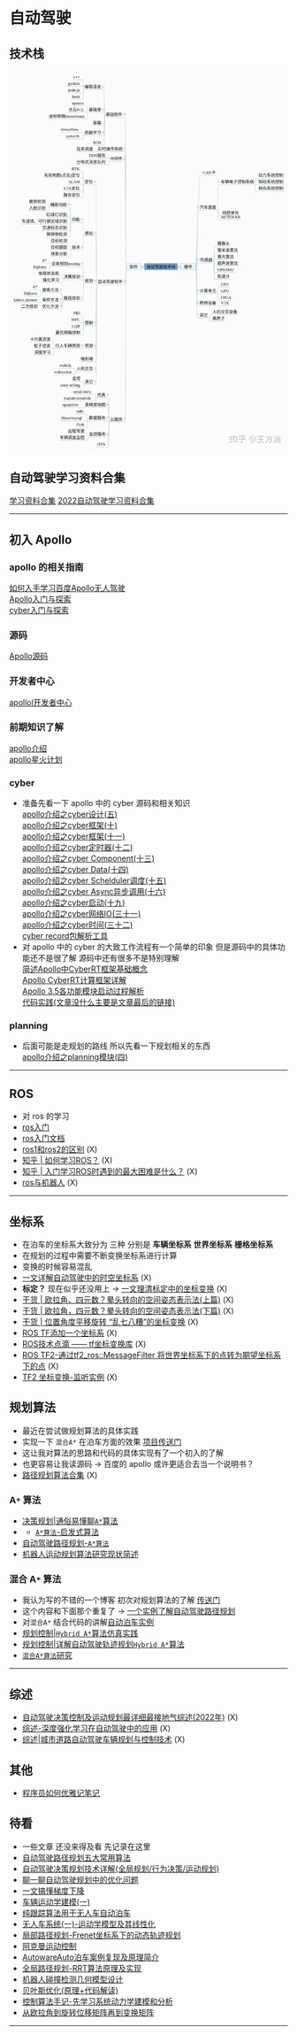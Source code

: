 # 自动驾驶

## 技术栈

<img src="自动驾驶技术栈.jpg" alt="技术栈" style="zoom: 70%">

## 自动驾驶学习资料合集
[学习资料合集](https://zhuanlan.zhihu.com/p/58422485)
[2022自动驾驶学习资料合集](https://mp.weixin.qq.com/s?__biz=Mzg2NzUxNTU1OA==&mid=2247501925&idx=2&sn=91a31201b3ff0f8cd4de41821583efbd&chksm=ceb8e5acf9cf6cbaad374d6eb8f14636921c548b4fe0a66230728d3ede4f1c8eca2ea0baeaa1&scene=126&sessionid=1685619615#rd)

---

## 初入 Apollo 

### apollo 的相关指南
[如何入手学习百度Apollo无人驾驶](https://www.zhihu.com/question/358869380)  
[Apollo入门与探索](https://apollo.baidu.com/community/column/2)  
[cyber入门与探索](https://apollo.baidu.com/community/column/3)  

### 源码
[Apollo源码](https://github.com/ApolloAuto/apollo)

### 开发者中心
[apollol开发者中心](https://developer.apollo.auto/devcenter/devcenter_cn.html)

### 前期知识了解
[apollo介绍](https://zhuanlan.zhihu.com/p/52521739)	
[apollo星火计划](https://apollo.baidu.com/community/online-course/2)

### cyber

* 准备先看一下 apollo 中的 cyber 源码和相关知识  
	[apollo介绍之cyber设计(五)](https://zhuanlan.zhihu.com/p/62259081)  
	[apollo介绍之cyber框架(十)](https://zhuanlan.zhihu.com/p/91322837)  
	[apollo介绍之cyber框架(十一)](https://zhuanlan.zhihu.com/p/115046708)  
	[apollo介绍之cyber定时器(十二)](https://zhuanlan.zhihu.com/p/115990699)  
	[apollo介绍之cyber Component(十三)](https://zhuanlan.zhihu.com/p/116782645)  
	[apollo介绍之cyber Data(十四)](https://zhuanlan.zhihu.com/p/117318368)  
	[apollo介绍之cyber Schelduler调度(十五)](https://zhuanlan.zhihu.com/p/121042548)  
	[apollo介绍之cyber Async异步调用(十六)](https://zhuanlan.zhihu.com/p/121751141)  
	[apollo介绍之cyber启动(十九)](https://zhuanlan.zhihu.com/p/350355878)  
	[apollo介绍之cyber网络IO(三十一)](https://zhuanlan.zhihu.com/p/439200783)  
	[apollo介绍之cyber时间(三十二)](https://zhuanlan.zhihu.com/p/439568263)  
	[cyber record包解析工具](https://zhuanlan.zhihu.com/p/499516617)  
* 对 apollo 中的 cyber 的大致工作流程有一个简单的印象 但是源码中的具体功能还不是很了解 源码中还有很多不是特别理解  
	[简述Apollo中CyberRT框架基础概念](https://zhuanlan.zhihu.com/p/479518561)  
	[Apollo CyberRT计算框架详解](https://mp.weixin.qq.com/s/d4sLuJFiyFyL6NRhyx-i8A)  
	[Apollo 3.5各功能模块启动过程解析](https://mp.weixin.qq.com/s/GEmCpKv1S5wSgJFIhr9PgQ)  
	[代码实践(文章没什么主要是文章最后的链接)](https://zhuanlan.zhihu.com/p/375184738)  

### planning

* 后面可能是走规划的路线 所以先看一下规划相关的东西  
	[apollo介绍之planning模块(四)](https://zhuanlan.zhihu.com/p/61982682)
---

## ROS

* 对 ros 的学习
* [ros入门](https://www.bilibili.com/video/BV1Ci4y1L7ZZ/?spm_id_from=333.1007.top_right_bar_window_custom_collection.content.click&vd_source=c68460d92fb2b166884357ad8c98de03)
* [ros入门文档](http://www.autolabor.com.cn/book/ROSTutorials/chapter1.html)
* [ros1和ros2的区别](https://mp.weixin.qq.com/s?__biz=MzU1NjEwMTY0Mw==&mid=2247569968&idx=1&sn=2731841748d899578ac2a0e50a95b74e&chksm=fbc9ab54ccbe2242ccddec689ea666bbc42c7ebc27845f63186b7909bf165409b2c84fba8117&scene=126&sessionid=1685621388#rd) (X)
* [知乎 | 如何学习ROS？](https://mp.weixin.qq.com/s?__biz=MzU1NjEwMTY0Mw==&mid=2247485869&idx=1&sn=f3b205db80a1f582dd3e27fd5315991d&chksm=fbcb70c9ccbcf9df24dea091be68f80d1f1bb06251314d768ef837fa1ba39be30a50a41810a9&scene=126&sessionid=1685622696#rd) (X)
* [知乎 | 入门学习ROS时遇到的最大困难是什么？](https://mp.weixin.qq.com/s?__biz=MzU1NjEwMTY0Mw==&mid=2247485874&idx=1&sn=d4f7c9c6bd65e17ccd7a8a3b7dbae050&chksm=fbcb70d6ccbcf9c094dcd74d60037a212c2944def52522ff7efa23f82181a473f592e664fc47&scene=126&sessionid=1685622696#rd) (X)
* [ros与机器人](https://mp.weixin.qq.com/s?__biz=MzU1NjEwMTY0Mw==&mid=2247574804&idx=1&sn=a7dcd992a6e55c571dc7a5631a764705&chksm=fbc9dc70ccbe5566132c3f5591eb6db7b521480f32195a783dfd7e0a5908bf64222dbfb459a5&scene=126&sessionid=1685621256#rd) (X)

---

## 坐标系

* 在泊车的坐标系大致分为 三种 分别是 **车辆坐标系** **世界坐标系** **栅格坐标系**
* 在规划的过程中需要不断变换坐标系进行计算
* 变换的时候容易混乱
* [一文详解自动驾驶中的时空坐标系](https://mp.weixin.qq.com/s?__biz=Mzg2NzUxNTU1OA==&mid=2247541443&idx=4&sn=159f600d3e171e497f842d4b8c8c13f5&chksm=ceb80f0af9cf861c3733fea58444165a23150a88593ebdf826fc709dbe4a7458a405b475e93c&scene=126&sessionid=1685618763#rd) (X)
* **标定？** 现在似乎还没用上 -> [一文理清标定中的坐标变换](https://mp.weixin.qq.com/s?__biz=MzU1NjEwMTY0Mw==&mid=2247486325&idx=1&sn=19819c6d26b6792f0bcc0fe1b0fab9a2&chksm=fbcb7211ccbcfb07c16177a3cb938e5d9db6ef44eb07b9d3d6e91a315ed146b1e6c1150944f3&scene=126&sessionid=1685622515#rd) (X)
* [干货 | 欧拉角、四元数？晕头转向的空间姿态表示法(上篇)](https://mp.weixin.qq.com/s?__biz=MzU1NjEwMTY0Mw==&mid=2247486211&idx=1&sn=c6ef408285035a041b23acf276414b38&chksm=fbcb7267ccbcfb71d548f734d5290ef141f254591bc62ea7aa02c9bbe41d99c748325fe2e243&scene=126&sessionid=1685622531#rd) (X)
* [干货 | 欧拉角，四元数？晕头转向的空间姿态表示法(下篇)](https://mp.weixin.qq.com/s?__biz=MzU1NjEwMTY0Mw==&mid=2247486284&idx=1&sn=34ff91b951ebfe4f21ce9e4f511bfe3e&chksm=fbcb7228ccbcfb3e55b4a2b4de89a166e0467b1358a1030f15949cf1d97baa83a67e64cd0fa1&scene=126&sessionid=1685622515#rd) (X)
* [干货 | 位置角度平移旋转 “乱七八糟”的坐标变换](https://mp.weixin.qq.com/s?__biz=MzU1NjEwMTY0Mw==&mid=2247485768&idx=1&sn=13a92a0f9d1a7266f2cc6449bf6002eb&chksm=fbcb702cccbcf93a03feb15b98f3474b5ea70e2129cabbce5e57f3e0152c7ae26da6b1ab0c9c&scene=126&sessionid=1685622578#rd) (X)
* [ROS TF添加一个坐标系](https://mp.weixin.qq.com/s?__biz=MzU1NjEwMTY0Mw==&mid=2247513185&idx=2&sn=1c18b7966416278ca33845cfde0c95fc&chksm=fbc8cd05ccbf44132dfd8efd34b6981b34e55110968fa781e182b0c42be6773caa1eb0c51e93&scene=126&sessionid=1685622214#rd) (X)
* [ROS技术点滴 —— tf坐标变换库](https://mp.weixin.qq.com/s?__biz=MzU1NjEwMTY0Mw==&mid=2247485865&idx=1&sn=1be2771b05ee1db1becbf0b5880be06f&chksm=fbcb70cdccbcf9dbf702b7e48c9abc19c8822c976e2683c3656c235b1f4ca6c985f36463bae5&scene=126&sessionid=1685622683#rd) (X)
* [ROS TF2-通过tf2_ros::MessageFilter 将世界坐标系下的点转为期望坐标系下的点](https://mp.weixin.qq.com/s?__biz=MzU1NjEwMTY0Mw==&mid=2247514456&idx=1&sn=a8319e8e282bfe85af37340727887ecd&chksm=fbc8c03cccbf492a457046270df76602d5a7c0fa52f25f86be8168a406c93d913d8e21864d84&scene=126&sessionid=1685622173#rd) (X)
* [TF2 坐标变换-监听实例](https://mp.weixin.qq.com/s?__biz=MzU1NjEwMTY0Mw==&mid=2247514325&idx=1&sn=6f5c78fd846d7307440200216e047879&chksm=fbc8c1b1ccbf48a7b5fd679f09318acc9f0550db81cb6ebc94d67136b243ffe362a31c17c84b&scene=126&sessionid=1685622173#rd) (X)

## 规划算法

* 最近在尝试做规划算法的具体实践
* 实现一下 `混合A*` 在泊车方面的效果 [项目传送门](https://github.com/ProgramTraveler/Narrow_and_Crowded_Spaces)
* 这让我对算法的思路和代码的具体实现有了一个初入的了解
* 也更容易让我读源码 -> 百度的 apollo 或许更适合去当一个说明书？
* [路径规划算法合集](https://mp.weixin.qq.com/mp/appmsgalbum?__biz=MzU1NjEwMTY0Mw==&action=getalbum&album_id=2430883367362592769&scene=173&from_msgid=2247580065&from_itemidx=1&count=3&nolastread=1#wechat_redirect) (X)

### A`*` 算法

* [决策规划|通俗易懂聊`A*`算法](https://mp.weixin.qq.com/s?__biz=Mzg2NzUxNTU1OA==&mid=2247521925&idx=3&sn=87b5eb0d1175235dbc3d224833088dcf&chksm=ceb8bb4cf9cf325a6bb5e5b0dab5cda7e7f56123edf35d8564a6a1da9ea1a7b55707a5bf9e6f&scene=126&sessionid=1685619222#rd)
* * [`A*算法`-启发式算法](https://mp.weixin.qq.com/s?__biz=MzU1NjEwMTY0Mw==&mid=2247578122&idx=1&sn=bd273c189bc8c79d65c41c876f6ac9b7&chksm=fbc9cb6eccbe4278ed6261e77f2be94a319c45a9ba18622e7bf233dfe1eca07fcbc75c182279&scene=126&sessionid=1685621064#rd)
* [自动驾驶路径规划-`A*算法`](https://mp.weixin.qq.com/s?__biz=MzU1NjEwMTY0Mw==&mid=2247577202&idx=1&sn=f4ea8c5fcd176ace130c11227ea09e59&chksm=fbc9d716ccbe5e00ac2af1c120236f9d4adeb375b0847ee3ee784dada75649e2b6a11eac8dbd&scene=126&sessionid=1685621139#rd)
* [机器人运动规划算法研究现状简述](https://mp.weixin.qq.com/s?__biz=MzU1NjEwMTY0Mw==&mid=2247558390&idx=1&sn=d77b7672eb613350e0a2f0ca1fe90dd9&chksm=fbc99d92ccbe1484ee3da8ae12d198b349eeb4879dab4ee739112702de487ae7753f1a1fd87b&scene=126&sessionid=1685621516#rd)

### 混合 A`*` 算法

* 我认为写的不错的一个博客 初次对规划算法的了解 [传送门](https://blog.csdn.net/robinvista/article/details/106279968)
* 这个内容和下面那个重复了 -> [一个实例了解自动驾驶路径规划](https://mp.weixin.qq.com/mp/appmsgalbum?__biz=MzU1NjEwMTY0Mw==&action=getalbum&album_id=1984319792857579524&scene=173&from_msgid=2247523712&from_itemidx=2&count=3&nolastread=1#wechat_redirect)
* 对`混合A*` 结合代码的讲解[自动泊车实例](https://www.guyuehome.com/author/617f950de99b5)
* [规划控制|`Hybrid A*`算法仿真实践](https://mp.weixin.qq.com/s?__biz=Mzg2NzUxNTU1OA==&mid=2247523450&idx=3&sn=dddcc5a5b9103553347cab9c2edeaa32&chksm=ceb8b1b3f9cf38a5d7bebeeb2f9c96545910d091b62e8e1178bf9ec069dc7d607e4d9bbed1fa&scene=126&sessionid=1685619187#rd)
* [规划控制|详解自动驾驶轨迹规划`Hybrid A*`算法](https://mp.weixin.qq.com/s?__biz=Mzg2NzUxNTU1OA==&mid=2247530419&idx=2&sn=45f1201efe4fbf51415df01e5c2b7377&chksm=ceb85a7af9cfd36c6536a313558de3346ee0e5b55e3a49f1e3d3ce5cad91bd81595503b44bd2&scene=126&sessionid=1685619036#rd)
* [`混合A*算法`研究](https://mp.weixin.qq.com/s?__biz=MzU1NjEwMTY0Mw==&mid=2247573889&idx=1&sn=4ce63d439ef186a119c5909021c49b06&chksm=fbc9d8e5ccbe51f3c8c49ef2fb7e9559c6eaf75778a69107b6f930f0ab3b8725cde90166bf1f&scene=126&sessionid=1685621296#rd)

---

## 综述

* [自动驾驶决策控制及运动规划最详细最接地气综述(2022年)](https://mp.weixin.qq.com/s?__biz=Mzg2NzUxNTU1OA==&mid=2247506489&idx=3&sn=723e229e2348a36c6ef8535d998f4313&chksm=ceb8f7f0f9cf7ee6f48146ed100ced271f342113ca943db0c665f5d0bda899a3dc0b5b2f112c&scene=126&sessionid=1685619485#rd) (X)
* [综述-深度强化学习在自动驾驶中的应用](https://mp.weixin.qq.com/s?__biz=Mzg2NzUxNTU1OA==&mid=2247516587&idx=3&sn=17c18a4055b220ebc264ac80731dcfa9&chksm=ceb8ac62f9cf2574c678ad1a9ddd52b89f2b0bd7aaab46f7621aae68869d999e22efdea84d8b&scene=126&sessionid=1685619283#rd) (X)
* [综述|城市道路自动驾驶车辆规划与控制技术](https://mp.weixin.qq.com/s?__biz=Mzg2NzUxNTU1OA==&mid=2247526408&idx=2&sn=9a05116c4538a641872c965ab7b5a812&chksm=ceb845c1f9cfccd77bf6c1893776898bf483b7e07b40130d1671299ef3b86799e65c01caf1e9&scene=126&sessionid=1685619108#rd) (X)

## 其他

* [程序员如何优雅记笔记](https://mp.weixin.qq.com/s?__biz=Mzg2NzUxNTU1OA==&mid=2247503863&idx=5&sn=59d2177a426068b20ae738e72d812334&chksm=ceb8e23ef9cf6b28604fada9a48360e7e39b946350d0952cbc4ccd4f5c032c57ebc525775482&scene=126&sessionid=1685619532#rd)

## 待看

* 一些文章 还没来得及看 先记录在这里
* [自动驾驶路径规划五大常用算法](https://mp.weixin.qq.com/s?__biz=Mzg2NzUxNTU1OA==&mid=2247506660&idx=4&sn=8d28790e4e04596878599ab29cc1e538&chksm=ceb8f72df9cf7e3b20f4202279bff61454c2ee973956e4f796ca064d15dbd07c9cc6a6ab379b&scene=126&sessionid=1685619485#rd)
* [自动驾驶决策规划技术详解(全局规划/行为决策/运动规划)](https://mp.weixin.qq.com/s?__biz=Mzg2NzUxNTU1OA==&mid=2247534999&idx=3&sn=74fee34efb73c05bb5014533562bf94a&chksm=ceb8645ef9cfed48314915c5369ec248d54e3d7048028afaddef6a8f02efd202812545a5cc6b&scene=126&sessionid=1685618895#rd)
* [聊一聊自动驾驶规划中的优化问题](https://mp.weixin.qq.com/s?__biz=Mzg2NzUxNTU1OA==&mid=2247537284&idx=3&sn=9ea6f3e54f69cef26696ca1b86de0edf&chksm=ceb87f4df9cff65bf35a6a8a391c478a0f768378074b80f6bfafb8db8465e61f68fdcbf28732&scene=126&sessionid=1685618863#rd)
* [一文搞懂梯度下降](https://mp.weixin.qq.com/s?__biz=MzU1NjEwMTY0Mw==&mid=2247579745&idx=1&sn=8341b972c8d3488c3852b5ebe5779b05&chksm=fbc9c105ccbe4813915e5abaae5fff5fa7dca691ea619e59d849ba32dd81221cc89e20fc34a9&scene=126&sessionid=1685620969#rd)
* [车辆运动学建模(一)](https://mp.weixin.qq.com/s?__biz=MzU1NjEwMTY0Mw==&mid=2247579320&idx=2&sn=a5179da9eaa2fb2f7c4972bd55b42af0&chksm=fbc9cfdcccbe46caed70d72a72c4ce5974193a18720fed3ebed94b3384ade72846a1eb265926&scene=126&sessionid=1685621006#rd)
* [纯跟踪算法用于无人车自动泊车](https://mp.weixin.qq.com/s?__biz=MzU1NjEwMTY0Mw==&mid=2247574470&idx=1&sn=1987ef99c3e0696ef748fdd20f4a99ae&chksm=fbc9daa2ccbe53b470a251ed7ab53bdfeb05f9ae66ef65a49a0adf61214e253a15e3a16482a0&scene=126&sessionid=1685621269#rd)
* [无人车系统(一)-运动学模型及其线性化](https://mp.weixin.qq.com/s?__biz=MzU1NjEwMTY0Mw==&mid=2247574228&idx=1&sn=89cd2b9ee502d81ded3756678f7f80a5&chksm=fbc9dbb0ccbe52a683110dff554fa094ec32c3a68bdf379045cf26340b6aa5261e62ceb042d1&scene=126&sessionid=1685621296#rd)
* [局部路径规划-Frenet坐标系下的动态轨迹规划](https://mp.weixin.qq.com/s?__biz=MzU1NjEwMTY0Mw==&mid=2247573290&idx=1&sn=17ab567a8748c61e7dd05d60df803dce&chksm=fbc9a64eccbe2f58c260d345c6ddcfa078daa27d71c5f0dfb72050bde114e5dc968aed71695c&scene=126&sessionid=1685621317#rd)
* [阿克曼运动控制](https://mp.weixin.qq.com/s?__biz=MzU1NjEwMTY0Mw==&mid=2247572761&idx=1&sn=d9f4b399c52a803a0df59c095c0ac838&chksm=fbc9a47dccbe2d6bca73e64d06d33c5875077c8d667e00f067b44b52de92dd0a68350c736275&scene=126&sessionid=1685621317#rd)
* [AutowareAuto泊车案例复现及原理简介](https://mp.weixin.qq.com/s?__biz=MzU1NjEwMTY0Mw==&mid=2247571086&idx=1&sn=a53c100dc997a0c4eba55d8032cddd8c&chksm=fbc9afeaccbe26fcf56023de7e1fc21d5110cac625404254a6871843a3d9e2f064ea7f071409&scene=126&sessionid=1685621360#rd)
* [全局路径规划-RRT算法原理及实现](https://mp.weixin.qq.com/s?__biz=MzU1NjEwMTY0Mw==&mid=2247570745&idx=1&sn=9723558902c987664d082aa332663b82&chksm=fbc9ac5dccbe254b66b4d31e7f0629671d1945835c7f06f3464fb7796532c4ae91e703b36f4f&scene=126&sessionid=1685621373#rd)
* [机器人碰撞检测几何模型设计](https://mp.weixin.qq.com/s?__biz=MzU1NjEwMTY0Mw==&mid=2247559064&idx=1&sn=0c45aedb2561d8a143a3371412ca278d&chksm=fbc99efcccbe17eaf10874b6d27697360ab5ed292edec6d62c5844c9927f23efa71cf89c7d4b&scene=126&sessionid=1685621516#rd)
* [贝叶斯优化(原理+代码解读)](https://mp.weixin.qq.com/s?__biz=MzU1NjEwMTY0Mw==&mid=2247557245&idx=1&sn=cb8df2895ac799e176e6fcf83c15a09a&chksm=fbc99919ccbe100faf00aed2bd98edf4a7e42b7c986af341ad466a07a3f22545071f228177d1&scene=126&sessionid=1685621560#rd)
* [控制算法手记-先学习系统动力学建模和分析](https://mp.weixin.qq.com/s?__biz=MzU1NjEwMTY0Mw==&mid=2247552881&idx=1&sn=c1577839346919014b20f7f7571faea3&chksm=fbc87615ccbfff034f76628787f773f25aa19b361c9a53983461566c04870637b6a8531add6d&scene=126&sessionid=1685621665#rd)
* [从欧拉角到旋转位移矩阵再到变换矩阵](https://mp.weixin.qq.com/s?__biz=MzU1NjEwMTY0Mw==&mid=2247552280&idx=2&sn=19b0caceb0278fa803bdf7cc4b1158d1&chksm=fbc8747cccbffd6a4f09b9ef39bf447a2acce509d31229d5c904a3f31902464776e4529e94d9&scene=126&sessionid=1685621729#rd)

---

